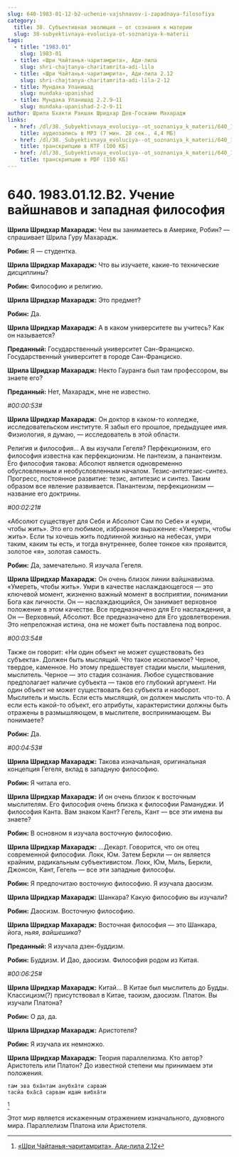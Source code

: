 ```yaml
---
slug: 640-1983-01-12-b2-uchenie-vajshnavov-i-zapadnaya-filosofiya
category:
  title: 38. Субъективная эволюция — от сознания к материи
  slug: 38-subyektivnaya-evoluciya-ot-soznaniya-k-materii
tags:
  - title: "1983.01"
    slug: 1983-01
  - title: «Шри Чайтанья-чаритамрита», Ади-лила
    slug: shri-chajtanya-charitamrita-adi-lila
  - title: «Шри Чайтанья-чаритамрита», Ади-лила 2.12
    slug: shri-chajtanya-charitamrita-adi-lila-2-12
  - title: Мундака Упанишад
    slug: mundaka-upanishad
  - title: Мундака Упанишад 2.2.9–11
    slug: mundaka-upanishad-2-2-9-11
author: Шрила Бхакти Ракшак Шридхар Дев-Госвами Махарадж
links:
  - href: /dl/38._Subyektivnaya_evoluciya--ot_soznaniya_k_materii/640_1983.01.12.B2_SridharMj_Uchenie_vaishnavov_i_zapadnaya_filosofiya.mp3
    title: аудиозапись в MP3 (7 мин. 28 сек., 4,4 МБ)
  - href: /dl/38._Subyektivnaya_evoluciya--ot_soznaniya_k_materii/640_1983.01.12.B2_SridharMj_Uchenie_vaishnavov_i_zapadnaya_filosofiya.rtf
    title: транскрипцию в RTF (100 КБ)
  - href: /dl/38._Subyektivnaya_evoluciya--ot_soznaniya_k_materii/640_1983.01.12.B2_SridharMj_Uchenie_vaishnavov_i_zapadnaya_filosofiya.pdf
    title: транскрипцию в PDF (150 КБ)
---
```


# 640. 1983.01.12.B2. Учение вайшнавов и западная философия

**Шрила Шридхар Махарадж:** Чем вы занимаетесь в Америке, Робин? — спрашивает Шрила Гуру Махарадж.

**Робин:** Я — студентка.

**Шрила Шридхар Махарадж:** Что вы изучаете, какие-то технические дисциплины?

**Робин:** Философию и религию.

**Шрила Шридхар Махарадж:** Это предмет?

**Робин:** Да.

**Шрила Шридхар Махарадж:** А в каком университете вы учитесь? Как он называется?

**Преданный:** Государственный университет Сан-Франциско. Государственный университет в городе Сан-Франциско.

**Шрила Шридхар Махарадж:** Некто Гауранга был там профессором, вы знаете его?

**Преданный:** Нет, Махарадж, мне не известно.

*#00:00:53#*

**Шрила Шридхар Махарадж:** Он доктор в каком-то колледже, исследовательском институте. Я забыл его прошлое, предыдущее имя. Физиология, я думаю, — исследователь в этой области.

Религия и философия… А вы изучали Гегеля? Перфекционизм, его философия известна как перфекционизм. Не пантеизм, а панантеизм. Его философия такова: Абсолют является одновременно обусловленным и необусловленным началом. Тезис-антитезис-синтез. Прогресс, постоянное развитие: тезис, антитезис и синтез. Таким образом все явление развивается. Панантеизм, перфекционизм — название его доктрины.

*#00:02:21#*

«Абсолют существует для Себя и Абсолют Сам по Себе» и «умри, чтобы жить». Это его любимое, избранное выражение: «Умереть, чтобы жить». Если ты хочешь жить подлинной жизнью на небесах, умри таким, каким ты есть, и тогда внутреннее, более тонкое «я» проявится, золотое «я», золотая самость.

**Робин:** Да, замечательно. Я изучала Гегеля.

**Шрила Шридхар Махарадж:** Он очень близок линии вайшнавизма. «Умереть, чтобы жить». Умри в качестве наслаждающегося — это ключевой момент, жизненно важный момент в восприятии, понимании Бога как личности. Он — наслаждающийся, Он занимает верховное положение в этом качестве. Все предназначено для Его наслаждения, а Он — Верховный, Абсолют. Все предназначено для Его удовлетворения. Это непреложная истина, она не может быть поставлена под вопрос.

*#00:03:54#*

Также он говорит: «Ни один объект не может существовать без субъекта». Должен быть мыслящий. Что такое ископаемое? Черное, твердое, каменное. Но этому предшествует стадии мысли, мышления, мыслитель. Черное — это стадия сознания. Любое существование предполагает наличие субъекта — таков его глубокий аргумент. Ни один объект не может существовать без субъекта и наоборот. Мыслитель и мысль. Если есть мыслящий, он должен мыслить что-то. А если есть какой-то объект, его атрибуты, характеристики должны быть отражены в размышляющем, в мыслителе, воспринимающем. Вы понимаете?

**Робин:** Да.

*#00:04:53#*

**Шрила Шридхар Махарадж:** Такова изначальная, оригинальная концепция Гегеля, вклад в западную философию.

**Робин:** Я читала его.

**Шрила Шридхар Махарадж:** И он очень близок к восточным мыслителям. Его философия очень близка к философии Рамануджи. И философия Канта. Вам знаком Кант? Гегель, Кант — все эти имена вы знаете?

**Робин:** В основном я изучала восточную философию.

**Шрила Шридхар Махарадж:** …Декарт. Говорится, что он отец современной философии. Локк, Юм. Затем Беркли — он является крайним, радикальным субъективистом. Локк, Юм, Миль, Беркли, Джонсон, Кант, Гегель — все эти западные философы.

**Робин:** Я предпочитаю восточную философию. Я изучала даосизм.

**Шрила Шридхар Махарадж:** Шанкара? Какую философию вы изучали?

**Робин:** Даосизм. Восточную философию.

**Шрила Шридхар Махарадж:** Восточная философия — это Шанкара, йога, *ньяя*, *вайшешика*?

**Преданный:** Я изучала дзен-буддизм.

**Робин:** Буддизм. И Дао, даосизм. Философия родом из Китая.

*#00:06:25#*

**Шрила Шридхар Махарадж:** Китай… В Китае был мыслитель до Будды. Классицизм(?) присутствовал в Китае, таоизм, даосизм. Платон. Вы изучали Платона?

**Робин:** О да, да.

**Шрила Шридхар Махарадж:** Аристотеля?

**Робин:** Я изучала их немножко.

**Шрила Шридхар Махарадж:** Теория параллелизма. Кто автор? Аристотель или Платон? До известной степени мы принимаем эти положения.

    там эва бха̄нтам анубха̄ти сарвам̇
    тасйа бха̄са̄ сарвам идам̇ вибха̄ти
[^_ftn1]

Этот мир является искаженным отражением изначального, духовного мира. Параллелизм Платона или Аристотеля.



[^_ftn1]: [«Шри Чайтанья-чаритамрита», Ади-лила 2.12](../notes/shri-chajtanya-charitamrita-adi-lila/shri-chajtanya-charitamrita-adi-lila-2-12.md)
